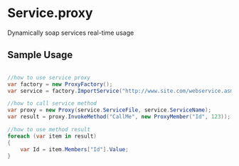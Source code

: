# Service.proxy
Dynamically soap services real-time usage  

## Sample Usage

```csharp

//how to use service proxy
var factory = new ProxyFactory();
var service = factory.ImportService("http://www.site.com/webservice.asmx");

//how to call service method
var proxy = new Proxy(service.ServiceFile, service.ServiceName);
var result = proxy.InvokeMethod("CallMe", new ProxyMember("Id", 123));

//how to use method result
foreach (var item in result)
{
    var Id = item.Members["Id"].Value;
}


```

